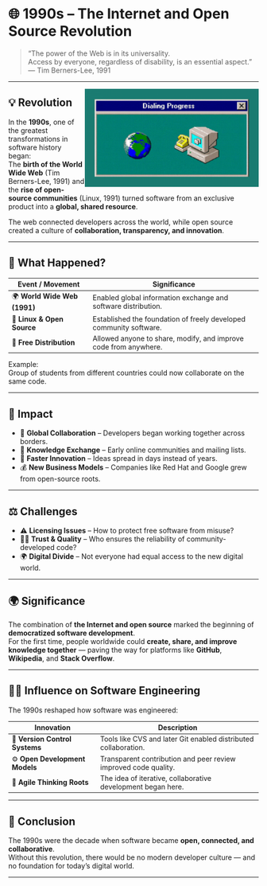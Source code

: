 # 🌐 1990s – The Internet and Open Source Revolution

> “The power of the Web is in its universality.  
> Access by everyone, regardless of disability, is an essential aspect.”  
> — Tim Berners-Lee, 1991

---

<img src="images/Internet.gif" style="margin-top: 230" alt="Early Internet" align="right" width="350">

## 💡 Revolution

In the **1990s**, one of the greatest transformations in software history began:  
The **birth of the World Wide Web** (Tim Berners-Lee, 1991) and the **rise of open-source communities** (Linux, 1991) turned software from an exclusive product into a **global, shared resource**.  

The web connected developers across the world, while open source created a culture of **collaboration, transparency, and innovation**.  

---

## 🔧 What Happened?

| Event / Movement              | Significance                                                              |
| ------------------------------ | -------------------------------------------------------------------------- |
| 🌍 **World Wide Web (1991)**  | Enabled global information exchange and software distribution.            |
| 🐧 **Linux & Open Source**     | Established the foundation of freely developed community software.        |
| 💾 **Free Distribution**       | Allowed anyone to share, modify, and improve code from anywhere.          |

Example:  
Group of students from different countries could now collaborate on the same code.

---

## 🚀 Impact

- 🤝 **Global Collaboration** – Developers began working together across borders.  
- 💬 **Knowledge Exchange** – Early online communities and mailing lists.  
- 🧩 **Faster Innovation** – Ideas spread in days instead of years.  
- 💰 **New Business Models** – Companies like Red Hat and Google grew from open-source roots.  

---

## ⚖️ Challenges

- ⚠️ **Licensing Issues** – How to protect free software from misuse?  
- 🧑‍💻 **Trust & Quality** – Who ensures the reliability of community-developed code?  
- 🌍 **Digital Divide** – Not everyone had equal access to the new digital world.  

---

## 🌍 Significance

The combination of **the Internet and open source** marked the beginning of **democratized software development**.  
For the first time, people worldwide could **create, share, and improve knowledge together** — paving the way for platforms like **GitHub**, **Wikipedia**, and **Stack Overflow**.  

---

## 👨‍💻 Influence on Software Engineering

The 1990s reshaped how software was engineered:  

| Innovation               | Description |
| -------------------------- | ------------ |
| 🧭 **Version Control Systems** | Tools like CVS and later Git enabled distributed collaboration. |
| ⚙️ **Open Development Models** | Transparent contribution and peer review improved code quality. |
| 🧠 **Agile Thinking Roots** | The idea of iterative, collaborative development began here. |

---

## 💬 Conclusion

The 1990s were the decade when software became **open, connected, and collaborative**.  
Without this revolution, there would be no modern developer culture — and no foundation for today’s digital world.

---
